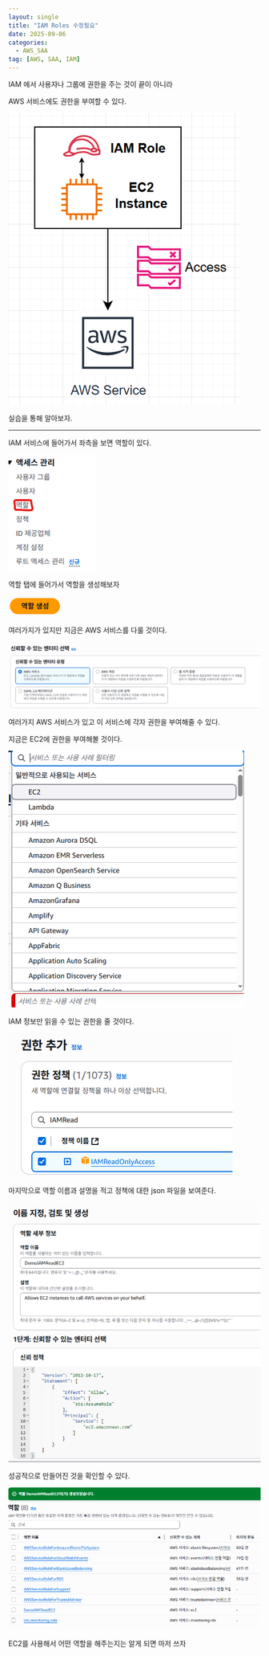 ```yaml
---
layout: single
title: "IAM Roles 수정필요"
date: 2025-09-06
categories:
  - AWS_SAA
tag: [AWS, SAA, IAM]
---
```


IAM 에서 사용자나 그룹에 권한을 주는 것이 끝이 아니라 

AWS 서비스에도 권한을 부여할 수 있다.

![iamrole](/스샷%20자료실/IAM실습/2.png)


실습을 통해 알아보자.

- - -

IAM 서비스에 들어가서 좌측을 보면 역할이 있다.

![iamrole](/스샷%20자료실/IAM실습/1.png)

역할 탭에 들어가서 역할을 생성해보자

![iamrole](/스샷%20자료실/IAM실습/3.png)

여러가지가 있지만 지금은 AWS 서비스를 다룰 것이다.

![iamrole](/스샷%20자료실/IAM실습/4.png)

여러가지 AWS 서비스가 있고 이 서비스에 각자 권한을 부여해줄 수 있다.

지금은 EC2에 권한을 부여해볼 것이다.

![iamrole](/스샷%20자료실/IAM실습/5.png)

IAM 정보만 읽을 수 있는 권한을 줄 것이다.

![iamrole](/스샷%20자료실/IAM실습/6.png)

마지막으로 역할 이름과 설명을 적고 정책에 대한 json 파일을 보여준다.

![iamrole](/스샷%20자료실/IAM실습/7.png)

성공적으로 만들어진 것을 확인할 수 있다.

![iamrole](/스샷%20자료실/IAM실습/8.png)

EC2를 사용해서 어떤 역할을 해주는지는 알게 되면 마저 쓰자

